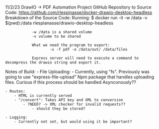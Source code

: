 11/2/23 
	DrawIO -> PDF Automation Project
	GitHub Repository to Source Code:
		https://github.com/rlespinasse/docker-drawio-desktop-headless
	Breakdown of the Source Code:
		Running: 
			$ docker run -it -w /data -v $(pwd):/data rlespianasse/drawio-desktop-headless

				-w /data is a shared volume
				-v volume to be shared
			
				What we need the program to export:
						-x -f pdf -o /data/out/ /data/files

				Express server will need to execute a command to decompress the drawio string and export it.	






Notes of Build:
	- File Uploading:
		- Currently, using "fs". Previously was going to use "express-file-upload" 
			Npm package that handles uploading files. Curious if this process should be handled Asynconously??

	- Routes:	
		- HTML is currently served
		- "/convert": Takes API key and XML to conversion
			- ?NEED? -> XML checker for invalid requests??
				- should they be stored?
		
	- Logging: 
		- Currently not set, but would using it be important?
		

			